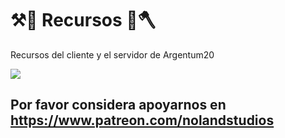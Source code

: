 # ⚒️🔨 Recursos 🏹🪓
Recursos del cliente y el servidor de Argentum20

<img src="https://www.ao20.com.ar/_nuxt/img/ao20_logo_sm.d4333ec.png">

## Por favor considera apoyarnos en https://www.patreon.com/nolandstudios 


